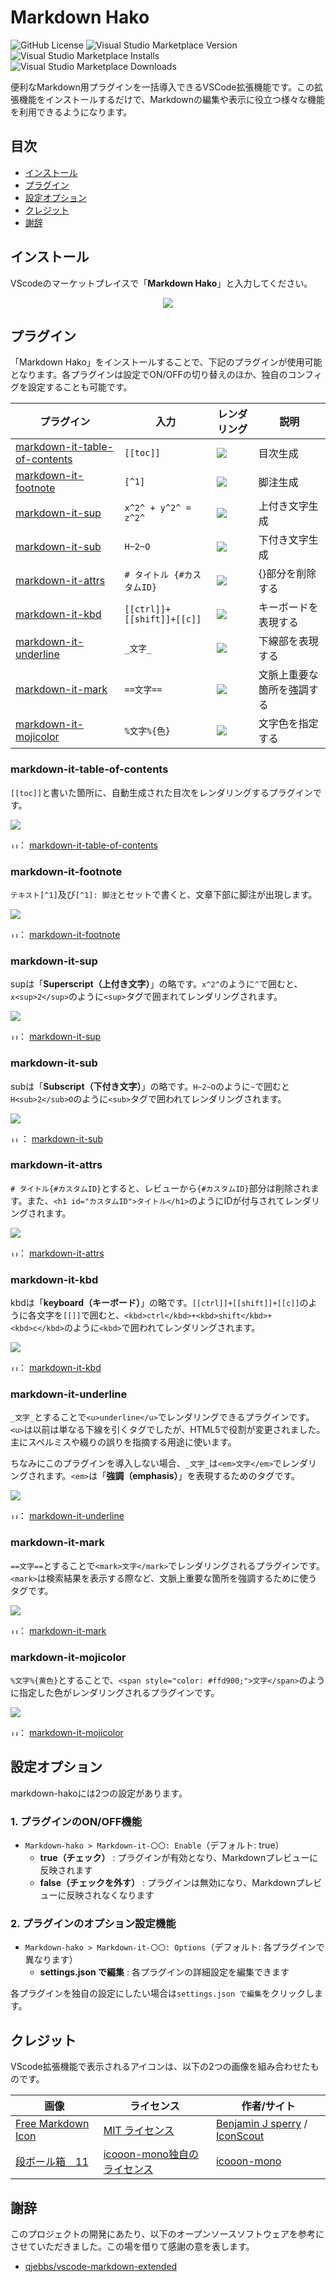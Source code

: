 # Markdown Hako
![GitHub License](https://img.shields.io/github/license/yusu79/vscode-markdown-hako)
![Visual Studio Marketplace Version](https://img.shields.io/visual-studio-marketplace/v/yusu79.vscode-markdown-hako)
![Visual Studio Marketplace Installs](https://img.shields.io/visual-studio-marketplace/i/yusu79.vscode-markdown-hako)
![Visual Studio Marketplace Downloads](https://img.shields.io/visual-studio-marketplace/d/yusu79.vscode-markdown-hako)

便利なMarkdown用プラグインを一括導入できるVSCode拡張機能です。この拡張機能をインストールするだけで、Markdownの編集や表示に役立つ様々な機能を利用できるようになります。

<!-- omit in toc -->
## 目次
- [インストール](#インストール)
- [プラグイン](#プラグイン)
- [設定オプション](#設定オプション)
- [クレジット](#クレジット)
- [謝辞](#謝辞)

## インストール
VScodeのマーケットプレイスで「**Markdown Hako**」と入力してください｡

<p align="center">
<img src="./images/setup.png"/>
</p>



## プラグイン

「Markdown Hako」をインストールすることで、下記のプラグインが使用可能となります。各プラグインは設定でON/OFFの切り替えのほか、独自のコンフィグを設定することも可能です。

| プラグイン                                                                                   | 入力                       | レンダリング                                           | 説明                       | 
| -------------------------------------------------------------------------------------------- | -------------------------- | ------------------------------------------------------ | -------------------------- | 
| [markdown-it-table-of-contents](https://www.npmjs.com/package/markdown-it-table-of-contents) | `[[toc]]`                  | <img src="./images/markdown-it-table-of-contents.png"> | 目次生成                   | 
| [markdown-it-footnote](https://www.npmjs.com/package/markdown-it-footnote)                   | `[^1]`                     | <img src="./images/markdown-it-footnote.png">          | 脚注生成                   | 
| [markdown-it-sup](https://www.npmjs.com/package/markdown-it-sup)                             | `x^2^ + y^2^ = z^2^`       | <img src="./images/markdown-it-sup.png">               | 上付き文字生成             | 
| [markdown-it-sub](https://www.npmjs.com/package/markdown-it-sub)                             | `H~2~O`                    | <img src="./images/markdown-it-sub.png">               | 下付き文字生成             | 
| [markdown-it-attrs](https://www.npmjs.com/package/markdown-it-attrs)                         | `# タイトル {#カスタムID}` | <img src="./images/markdown-it-attrs.png">             | {}部分を削除する           | 
| [markdown-it-kbd](https://www.npmjs.com/package/markdown-it-kbd)                             | `[[ctrl]]+[[shift]]+[[c]]` | <img src="./images/markdown-it-kbd.png">               | キーボードを表現する       | 
| [markdown-it-underline](https://www.npmjs.com/package/markdown-it-underline)                 | `_文字_`                   | <img src="./images/markdown-it-underline.png">         | 下線部を表現する           | 
| [markdown-it-mark](https://www.npmjs.com/package/markdown-it-mark)                           | `==文字==`                 | <img src="./images/markdown-it-mark.png">              | 文脈上重要な箇所を強調する | 
| [markdown-it-mojicolor](https://www.npmjs.com/package/markdown-it-mojicolor)                 | `%文字%{色}`               | <img src="./images/markdown-it-mojicolor.png">         | 文字色を指定する           | 





### markdown-it-table-of-contents

`[[toc]]`と書いた箇所に、自動生成された目次をレンダリングするプラグインです。


![](./images/markdown-it-table-of-contents.png)

<img src="./images/link.png" alt="リンクアイコン" width="12">：  [markdown-it-table-of-contents](https://www.npmjs.com/package/markdown-it-table-of-contents)


### markdown-it-footnote


`テキスト[^1]`及び`[^1]: 脚注`とセットで書くと、文章下部に脚注が出現します。


![](./images/markdown-it-footnote.png)

<img src="./images/link.png" alt="リンクアイコン" width="12">： [markdown-it-footnote](https://www.npmjs.com/package/markdown-it-footnote) 

### markdown-it-sup


supは「**Superscript（上付き文字）**」の略です。`x^2^`のように`^`で囲むと、`x<sup>2</sup>`のように`<sup>`タグで囲まれてレンダリングされます。



![](./images/markdown-it-sup.png)

<img src="./images/link.png" alt="リンクアイコン" width="12">： [markdown-it-sup](https://www.npmjs.com/package/markdown-it-sup)

### markdown-it-sub


subは「**Subscript（下付き文字）**」の略です。`H~2~O`のように`~`で囲むと`H<sub>2</sub>O`のように`<sub>`タグで囲われてレンダリングされます。

![](./images/markdown-it-sub.png)

<img src="./images/link.png" alt="リンクアイコン" width="12"> ： [markdown-it-sub](https://www.npmjs.com/package/markdown-it-sub) 

### markdown-it-attrs

`# タイトル{#カスタムID}`とすると、レビューから`{#カスタムID}`部分は削除されます。また、`<h1 id="カスタムID">タイトル</h1>`のようにIDが付与されてレンダリングされます。

![](./images/markdown-it-attrs.png)

<img src="./images/link.png" alt="リンクアイコン" width="12">： [markdown-it-attrs](https://www.npmjs.com/package/markdown-it-attrs)

### markdown-it-kbd


kbdは「**keyboard（キーボード）**」の略です。`[[ctrl]]+[[shift]]+[[c]]`のように各文字を`[[]]`で囲むと、`<kbd>ctrl</kbd>+<kbd>shift</kbd>+<kbd>c</kbd>`のように`<kbd>`で囲われてレンダリングされます。



![](./images/markdown-it-kbd.png)

<img src="./images/link.png" alt="リンクアイコン" width="12">： [markdown-it-kbd](https://www.npmjs.com/package/markdown-it-kbd) 

### markdown-it-underline


`_文字_`とすることで`<u>underline</u>`でレンダリングできるプラグインです。`<u>`は以前は単なる下線を引くタグでしたが、HTML5で役割が変更されました。主にスペルミスや綴りの誤りを指摘する用途に使います。

ちなみにこのプラグインを導入しない場合、`_文字_`は`<em>文字</em>`でレンダリングされます。`<em>`は「**強調（emphasis）**」を表現するためのタグです。



![](./images/markdown-it-underline.png)

<img src="./images/link.png" alt="リンクアイコン" width="12">： [markdown-it-underline](https://www.npmjs.com/package/markdown-it-underline) 

### markdown-it-mark



`==文字==`とすることで`<mark>文字</mark>`でレンダリングされるプラグインです。`<mark>`は検索結果を表示する際など、文脈上重要な箇所を強調するために使うタグです。



![](./images/markdown-it-mark.png)

<img src="./images/link.png" alt="リンクアイコン" width="12">： [markdown-it-mark](https://www.npmjs.com/package/markdown-it-mark)  

### markdown-it-mojicolor


`%文字%{黄色}`とすることで、`<span style="color: #ffd900;">文字</span>`のように指定した色がレンダリングされるプラグインです。




![](./images/markdown-it-mojicolor.png)

<img src="./images/link.png" alt="リンクアイコン" width="12">： [markdown-it-mojicolor](https://www.npmjs.com/package/markdown-it-mojicolor)  

## 設定オプション

markdown-hakoには2つの設定があります。


### 1. プラグインのON/OFF機能
- `Markdown-hako > Markdown-it-〇〇: Enable`（デフォルト: true）
  - **true（チェック）** : プラグインが有効となり、Markdownプレビューに反映されます
  - **false（チェックを外す）** : プラグインは無効になり、Markdownプレビューに反映されなくなります

### 2. プラグインのオプション設定機能
- `Markdown-hako > Markdown-it-〇〇: Options`（デフォルト: 各プラグインで異なります）
  - **settings.json で編集** : 各プラグインの詳細設定を編集できます

各プラグインを独自の設定にしたい場合は`settings.json で編集`をクリックします。

## クレジット
VScode拡張機能で表示されるアイコンは、以下の2つの画像を組み合わせたものです。


| 画像                                                                                                                                                                                          | ライセンス                                                      | 作者/サイト                                                                                                     | 
| --------------------------------------------------------------------------------------------------------------------------------------------------------------------------------------------- | --------------------------------------------------------------- | --------------------------------------------------------------------------------------------------------------- | 
| [Free Markdown Icon](https://iconscout.com/free-icon/markdown-1)                                                                                                                                  | [MIT ライセンス](https://opensource.org/license/MIT)            | [Benjamin J sperry](https://iconscout.com/contributors/benjamin-j-sperry) / [IconScout](https://iconscout.com/) | 
| [段ボール箱　11](https://icooon-mono.com/12408-%e6%ae%b5%e3%83%9c%e3%83%bc%e3%83%ab%e7%ae%b1-11/)| [icooon-mono独自のライセンス](https://icooon-mono.com/license/) | [icooon-mono](https://icooon-mono.com/)    

## 謝辞
このプロジェクトの開発にあたり、以下のオープンソースソフトウェアを参考にさせていただきました。この場を借りて感謝の意を表します。

- [qjebbs/vscode-markdown-extended](https://github.com/qjebbs/vscode-markdown-extended)
